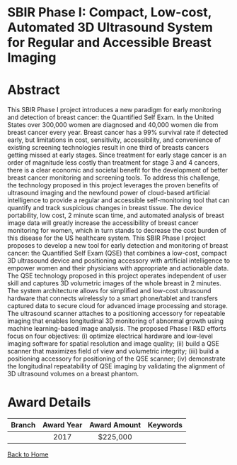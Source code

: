 
SBIR Phase I: Compact, Low-cost, Automated 3D Ultrasound System for Regular and Accessible Breast Imaging
=========================================================================================================

# Abstract


This SBIR Phase I project introduces a new paradigm for early monitoring and detection of breast cancer: the Quantified Self Exam. In the United States over 300,000 women are diagnosed and 40,000 women die from breast cancer every year. Breast cancer has a 99% survival rate if detected early, but limitations in cost, sensitivity, accessibility, and convenience of existing screening technologies result in one third of breasts cancers getting missed at early stages. Since treatment for early stage cancer is an order of magnitude less costly than treatment for stage 3 and 4 cancers, there is a clear economic and societal benefit for the development of better breast cancer monitoring and screening tools. To address this challenge, the technology proposed in this project leverages the proven benefits of ultrasound imaging and the newfound power of cloud-based artificial intelligence to provide a regular and accessible self-monitoring tool that can quantify and track suspicious changes in breast tissue. The device portability, low cost, 2 minute scan time, and automated analysis of breast image data will greatly increase the accessibility of breast cancer monitoring for women, which in turn stands to decrease the cost burden of this disease for the US healthcare system. This SBIR Phase I project proposes to develop a new tool for early detection and monitoring of breast cancer: the Quantified Self Exam (QSE) that combines a low-cost, compact 3D ultrasound device and positioning accessory with artificial intelligence to empower women and their physicians with appropriate and actionable data. The QSE technology proposed in this project operates independent of user skill and captures 3D volumetric images of the whole breast in 2 minutes. The system architecture allows for simplified and low-cost ultrasound hardware that connects wirelessly to a smart phone/tablet and transfers captured data to secure cloud for advanced image processing and storage. The ultrasound scanner attaches to a positioning accessory for repeatable imaging that enables longitudinal 3D monitoring of abnormal growth using machine learning-based image analysis. The proposed Phase I R&D efforts focus on four objectives: (i) optimize electrical hardware and low-level imaging software for spatial resolution and image quality; (ii) build a QSE scanner that maximizes field of view and volumetric integrity; (iii) build a positioning accessory for positioning of the QSE scanner; (iv) demonstrate the longitudinal repeatability of QSE imaging by validating the alignment of 3D ultrasound volumes on a breast phantom.  

# Award Details

|Branch|Award Year|Award Amount|Keywords|
| :---: | :---: | :---: | :---: |
||2017|$225,000||
  
  


[Back to Home](https://github.com/chrischow/dod_sbir_awards/Reports/JT/#317)